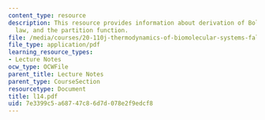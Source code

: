 ```yaml
---
content_type: resource
description: This resource provides information about derivation of Boltzmann distribution
  law, and the partition function.
file: /media/courses/20-110j-thermodynamics-of-biomolecular-systems-fall-2005/7e3399c5a68747c86d7d078e2f9edcf8_l14.pdf
file_type: application/pdf
learning_resource_types:
- Lecture Notes
ocw_type: OCWFile
parent_title: Lecture Notes
parent_type: CourseSection
resourcetype: Document
title: l14.pdf
uid: 7e3399c5-a687-47c8-6d7d-078e2f9edcf8
---
```

